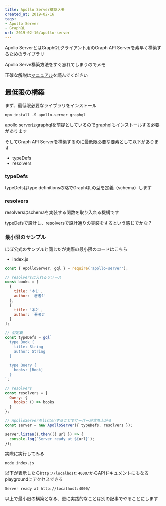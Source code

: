 ```yaml
---
title: Apollo Server構築メモ
created_at: 2019-02-16
tags:
- Apollo Server
- GraphQL
url: 2019-02-16/apollo-server
---
```


Apollo ServerとはGraphQLクライアント用のGraph API Serverを素早く構築するためのライブラリ

Apollo Serve構築方法をすぐ忘れてしまうのでメモ

正確な解説は[マニュアル](https://www.apollographql.com/docs/apollo-server/essentials/server.html#installation)を読んでください

## 最低限の構築

まず、最低限必要なライブラリをインストール

```text
npm install -S apollo-server graphql
```

apollo serverはgraphqlを前提としているのでgraphqlもインストールする必要があります

そしてGraph API Serverを構築するのに最低限必要な要素として以下があります

- typeDefs
- resolvers

### typeDefs

typeDefsはtype definitionsの略でGraphQLの型を定義（schema）します

### resolvers

resolversはschemaを実装する関数を取り入れる機構です

typeDefsで設計し、resolversで設計通りの実装をするという感じでかな？

### 最小限のサンプル

ほぼ公式のサンプルと同じだが実際の最小限のコードはこちら

- index.js

```js
const { ApolloServer, gql } = require('apollo-server');

// resolversに入れるリソース
const books = [
  {
    title: '本1',
    author: '著者1'
  },
  {
    title: '本2',
    author: '著者2'
  }
];

// 型定義
const typeDefs = gql`
  type Book {
    title: String
    author: String
  }
  
  type Query {
    books: [Book]
  }
`;

// resolvers
const resolvers = {
  Query: {
    books: () => books
  }
};

// ApolloServerをlistenすることでサーバーが立ち上がる
const server = new ApolloServer({ typeDefs, resolvers });

server.listen().then(({ url }) => {
  console.log(`Server ready at ${url}`);
});
```

実際に実行してみる

```text
node index.js
```

以下が表示したら`http://localhost:4000/`からAPIドキュメントにもなるplaygroundにアクセスできる

```text
Server ready at http://localhost:4000/
```

以上で最小限の構築となる、更に実践的なことは別の記事でやることにします
